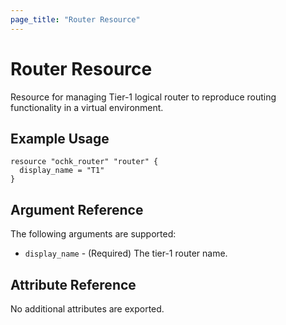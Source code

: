 ```yaml
---
page_title: "Router Resource"
---
```


# Router Resource

Resource for managing Tier-1 logical router to reproduce routing functionality in a virtual environment. 

## Example Usage

```hcl
resource "ochk_router" "router" {
  display_name = "T1"
}
```

## Argument Reference

The following arguments are supported:

* `display_name` - (Required) The tier-1 router name.

## Attribute Reference

No additional attributes are exported. 
